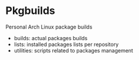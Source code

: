 # Pkgbuilds

Personal Arch Linux package builds

- builds: actual packages builds
- lists: installed packages lists per repository
- utilities: scripts related to packages management

